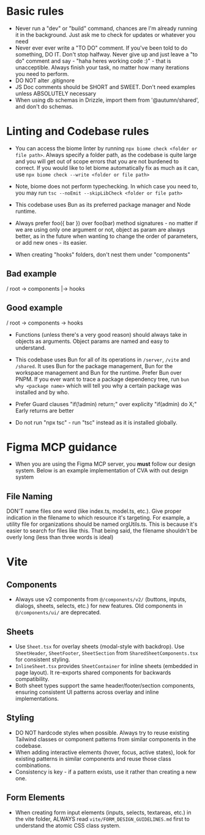 # Basic rules
- Never run a "dev" or "build" command, chances are I'm already running it in the background. Just ask me to check for updates or whatever you need
- Never ever ever write a "TO DO" comment. If you've been told to do something, DO IT. Don't stop halfway. Never give up and just leave a "to do" comment and say - "haha heres working code :)" - that is unacceptible. Always finish your task, no matter how many iterations you need to perform.
- DO NOT alter .gitignore
- JS Doc comments should be SHORT and SWEET. Don't need examples unless ABSOLUTELY necessary
- When using db schemas in Drizzle, import them from '@autumn/shared', and don't do schemas.

# Linting and Codebase rules
- You can access the biome linter by running `npx biome check <folder or file path>`. Always specify a folder path, as the codebase is quite large and you will get out of scope errors that you are not burdened to correct. If you would like to let biome automatically fix as much as it can, use  `npx biome check --write <folder or file path>`

- Note, biome does not perform typechecking. In which case you need to, you may run `tsc --noEmit --skipLibCheck <folder or file path>`

- This codebase uses Bun as its preferred package manager and Node runtime.

- Always prefer foo({ bar }) over foo(bar) method signatures - no matter if we are using only one argument or not, object as param are always better, as in the future when wanting to change the order of parameters, or add new ones - its easier.

- When creating "hooks" folders, don't nest them under "components"
## Bad example
/ root
-> components
|-> hooks
## Good example
/ root
-> components
-> hooks

- Functions (unless there's a very good reason) should always take in objects as arguments. Object params are named and easy to understand.

- This codebase uses Bun for all of its operations in `/server`, `/vite` and `/shared`. It uses Bun for the package management, Bun for the workspace management and Bun for the runtime. Prefer Bun over PNPM. If you ever want to trace a package dependency tree, run `bun why <package name>` which will tell you why a certain package was installed and by who.

- Prefer Guard clauses "if(!admin) return;" over explicity "if(admin) do X;" Early returns are better

- Do not run "npx tsc" - run "tsc" instead as it is installed globally.

# Figma MCP guidance
- When you are using the Figma MCP server, you **must** follow our design system. Below is an example implementation of CVA with out design system

## File Naming
DON'T name files one word (like index.ts, model.ts, etc.). Give proper indication in the filename to which resource it's targeting. For example, a utility file for organizations should be named orgUtils.ts. This is because it's easier to search for files like this. That being said, the filename shouldn't be overly long (less than three words is ideal)

# Vite
## Components
- Always use v2 components from `@/components/v2/` (buttons, inputs, dialogs, sheets, selects, etc.) for new features. Old components in `@/components/ui/` are deprecated.

## Sheets
- Use `Sheet.tsx` for overlay sheets (modal-style with backdrop). Use `SheetHeader`, `SheetFooter`, `SheetSection` from `SharedSheetComponents.tsx` for consistent styling.
- `InlineSheet.tsx` provides `SheetContainer` for inline sheets (embedded in page layout). It re-exports shared components for backwards compatibility.
- Both sheet types support the same header/footer/section components, ensuring consistent UI patterns across overlay and inline implementations.

## Styling
- DO NOT hardcode styles when possible. Always try to reuse existing Tailwind classes or component patterns from similar components in the codebase.
- When adding interactive elements (hover, focus, active states), look for existing patterns in similar components and reuse those class combinations.
- Consistency is key - if a pattern exists, use it rather than creating a new one.

## Form Elements
- When creating form input elements (inputs, selects, textareas, etc.) in the vite folder, ALWAYS read `vite/FORM_DESIGN_GUIDELINES.md` first to understand the atomic CSS class system.

